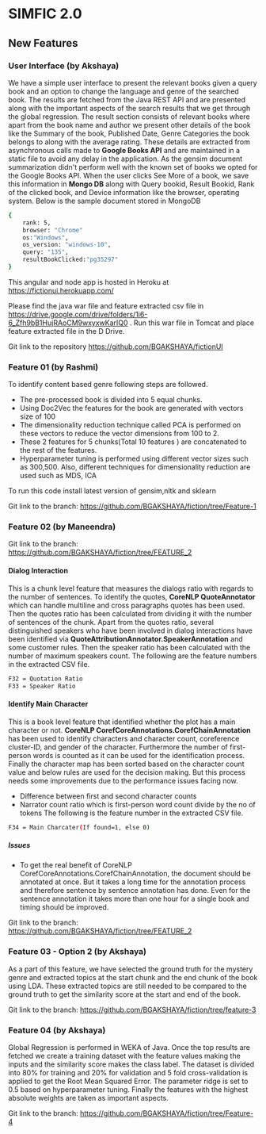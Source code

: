 # SIMFIC 2.0
## New Features
### User Interface (by Akshaya)
We have a simple user interface to present the relevant books given a query book and an option to change the language and genre of the searched book. The results are fetched from the Java REST API and are presented along with the important aspects of the search results that we get through the global regression.
The result section consists of relevant books where apart from the book name and author we present other details of the book like the Summary of the book, Published Date, Genre Categories the book belongs to along with the average rating. These details are extracted from asynchronous calls made to **Google Books API** and are maintained in a static file to avoid any delay in the application. As the gensim document summarization didn't perform well with the known set of books we opted for the Google Books API.
When the user clicks See More of a book, we save this information in **Mongo DB** along with Query bookid, Result  Bookid, Rank of the clicked book, and Device information like the browser, operating system. Below is the sample document stored in MongoDB

```sh
{
    rank: 5,
    browser: "Chrome"
    os:"Windows",
    os_version: "windows-10",
    query: "135",
    resultBookClicked:"pg35297"
}
```
This angular and node app is hosted in Heroku at https://fictionui.herokuapp.com/

Please find the java war file and feature extracted csv file in https://drive.google.com/drive/folders/1i6-6_Zfh9bB1HujRAoCM9wxyxwKarIQ0
. Run this war file in Tomcat and place feature extracted file in the D Drive.


Git link to the repository
https://github.com/BGAKSHAYA/fictionUI

### Feature 01 (by Rashmi)
To identify content based genre following steps are followed.
- The pre-processed book is divided into 5 equal chunks.
- Using Doc2Vec the features for the book are generated with vectors size of 100
- The dimensionality reduction technique called PCA is performed on these vectors to reduce the vector dimensions from 100 to 2.
- These 2 features for 5 chunks(Total 10 features ) are concatenated to the rest of the features.
- Hyperparameter tuning is performed using different vector sizes such as 300,500. Also, different techniques for dimensionality reduction are used such as MDS, ICA

To run this code install latest version of gensim,nltk and sklearn

Git link to the branch:
https://github.com/BGAKSHAYA/fiction/tree/Feature-1


### Feature 02 (by Maneendra)

Git link to the branch:
https://github.com/BGAKSHAYA/fiction/tree/FEATURE_2

#### Dialog Interaction
This is a chunk level feature that measures the dialogs ratio with regards to the number of sentences. To identify the quotes, **CoreNLP QuoteAnnotator** which can handle multiline and cross paragraphs quotes has been used. Then the quotes ratio has been calculated from dividing it with the number of sentences of the chunk. Apart from the quotes ratio, several distinguished speakers who have been involved in dialog interactions have been identified via **QuoteAttributionAnnotator.SpeakerAnnotation** and some customer rules. Then the speaker ratio has been calculated with the number of maximum speakers count. The following are the feature numbers in the extracted CSV file.

```sh
F32 = Quotation Ratio
F33 = Speaker Ratio
```
#### Identify Main Character

This is a book level feature that identified whether the plot has a main character or not. **CoreNLP CorefCoreAnnotations.CorefChainAnnotation** has been used to identify characters and character count, coreference cluster-ID, and gender of the character. Furthermore the number of first-person words is counted as it can be used for the identification process. Finally the character map has been sorted based on the character count value and below rules are used for the decision making. But this process needs some improvements due to the performance issues facing now.
- Difference between first and second character counts
- Narrator count ratio which is first-person word count divide by the no of tokens
The following is the feature number in the extracted CSV file.

```sh
F34 = Main Charcater(If found=1, else 0)
```

##### Issues

- To get the real benefit of CoreNLP CorefCoreAnnotations.CorefChainAnnotation, the document should be annotated at once. But it takes a long time for the annotation process and therefore sentence by sentence annotation has done. Even for the sentence annotation it takes more than one hour for a single book and timing should be improved.

Git link to the branch:
https://github.com/BGAKSHAYA/fiction/tree/FEATURE_2

### Feature 03 - Option 2 (by Akshaya)
As a part of this feature, we have selected the ground truth for the mystery genre and extracted topics at the start chunk and the end chunk of the book using LDA. These extracted topics are still needed to be compared to the ground truth to get the similarity score at the start and end of the book.

Git link to the branch:
https://github.com/BGAKSHAYA/fiction/tree/feature-3

### Feature 04 (by Akshaya)
Global Regression is performed in WEKA of Java. Once the top results are fetched we create a training dataset with the feature values making the inputs and the similarity score makes the class label. The dataset is divided into 80% for training and 20% for validation and 5 fold cross-validation is applied to get the Root Mean Squared Error. The parameter ridge is set to 0.5 based on hyperparameter tuning. Finally the features with the highest absolute weights are taken as important aspects.

Git link to the branch: https://github.com/BGAKSHAYA/fiction/tree/Feature-4
